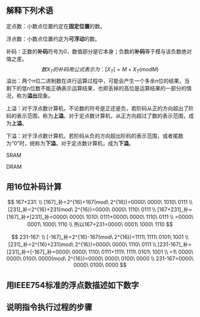 ## 解释下列术语

定点数：小数点位置约定在**固定位置**的数。

浮点数：小数点位置约定为**可浮动**的数。

补码：正数的**补码**符号为0，数值部分是它本身；负数的**补码**等于模与该负数绝对值之差。
$$
数X_T的补码用公式表示为：[X_T]=M+X_T(modM)
$$
溢出：两个n位二进制数在进行运算过程中，可能会产生一个多余n位的结果，当剩下的低n位数不能正确表示运算结果，也即丢掉的高位是运算结果的一部分的情况，称为**溢出**现象。

上溢：对于浮点数计算机，不论数的符号是正还是负，若阶码从正的方向超出了阶码的表示范围，称为**上溢**。对于定点数计算机，从正方向超过了数的表示范围，成为**上溢**。

下溢：对于浮点数计算机，若阶码从负的方向超出阶码的表示范围，或者尾数为“0”时，统称为**下溢**。对于定点数计算机，成为**下溢**。

SRAM

DRAM

## 用16位补码计算

$$
167+231:
\\
[167]_补=2^{16}+167(mod\ 2^{16})=0000\ 0000\ 1010\ 0111
\\
[231]_补=2^{16}+231(mod\ 2^{16})=0000\ 0000\ 1110\ 0111
\\
[167+231]_补=[167]_补+[231]_补=0000\ 0000\ 1010\ 0111+0000\ 0000\ 1110\ 0111
\\
=0000\ 0001\ 1000\ 1110
\\
所以167+231=0000\ 0001\ 1000\ 1110
$$

$$
231-167:
\\
[-167]_补=2^{16}-167(mod\ 2^{16})=1111\ 1111\ 0101\ 1001
\\
[231]_补=2^{16}+231(mod\ 2^{16})=0000\ 0000\ 1110\ 0111
\\
[231-167]_补=[231]_补+[-167]_补=0000\ 0000\ 1110\ 0111+1111\ 1111\ 0101\ 1001
\\
=1\ 0000\ 0000\ 0100\ 0000(mod\ 2^{16})=0000\ 0000\ 0100\ 0000
\\
231-167=0000\ 0000\ 0100\ 0000
$$



## 用IEEE754标准的浮点数描述如下数字





## 说明指令执行过程的步骤






